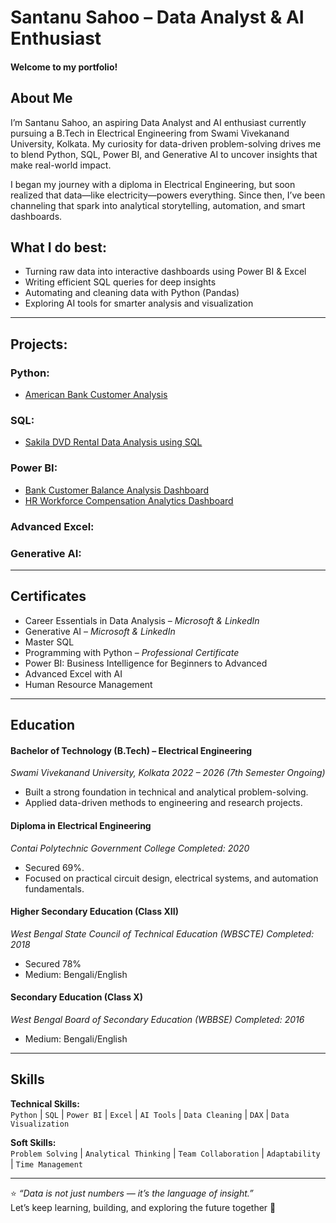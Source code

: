 # Santanu Sahoo – Data Analyst & AI Enthusiast

#### Welcome to my portfolio!  
## About Me

I’m Santanu Sahoo, an aspiring Data Analyst and AI enthusiast currently pursuing a B.Tech in Electrical Engineering from Swami Vivekanand University, Kolkata. My curiosity for data-driven problem-solving drives me to blend Python, SQL, Power BI, and Generative AI to uncover insights that make real-world impact.

I began my journey with a diploma in Electrical Engineering, but soon realized that data—like electricity—powers everything. Since then, I’ve been channeling that spark into analytical storytelling, automation, and smart dashboards.

## What I do best:
- Turning raw data into interactive dashboards using Power BI & Excel
- Writing efficient SQL queries for deep insights
- Automating and cleaning data with Python (Pandas)
- Exploring AI tools for smarter analysis and visualization

---

## Projects:
### Python:
- [American Bank Customer Analysis](https://github.com/santanusahoo-in/American_Bank_Data_Analysis-Python-)
### SQL: 
- [Sakila DVD Rental Data Analysis using SQL](https://github.com/santanusahoo-in/Sakila-DVD-Rental-Data-Analysis-using-SQL)
### Power BI:
- [Bank Customer Balance Analysis Dashboard](https://github.com/santanusahoo-in/Bank-Customer-Balance-Analysis-Dashboard-Power-BI-)
- [HR Workforce Compensation Analytics Dashboard](https://github.com/santanusahoo-in/HR-Workforce-Compensation-Analytics-Dashboard-Power-BI-)
### Advanced Excel:
### Generative AI:

---

## Certificates
- Career Essentials in Data Analysis – *Microsoft & LinkedIn*  
- Generative AI – *Microsoft & LinkedIn*  
- Master SQL  
- Programming with Python – *Professional Certificate*  
- Power BI: Business Intelligence for Beginners to Advanced  
- Advanced Excel with AI  
- Human Resource Management

---

## Education
#### Bachelor of Technology (B.Tech) – Electrical Engineering
*Swami Vivekanand University, Kolkata
2022 – 2026 (7th Semester Ongoing)*
- Built a strong foundation in technical and analytical problem-solving.
- Applied data-driven methods to engineering and research projects.
#### Diploma in Electrical Engineering
*Contai Polytechnic Government College
Completed: 2020*
- Secured 69%.
- Focused on practical circuit design, electrical systems, and automation fundamentals.
#### Higher Secondary Education (Class XII)
*West Bengal State Council of Technical Education (WBSCTE)
Completed: 2018*
- Secured 78%
- Medium: Bengali/English
#### Secondary Education (Class X)
*West Bengal Board of Secondary Education (WBBSE)
Completed: 2016*
- Medium: Bengali/English

---

## Skills

**Technical Skills:**  
`Python` | `SQL` | `Power BI` | `Excel` | `AI Tools` | `Data Cleaning` | `DAX` | `Data Visualization`

**Soft Skills:**  
`Problem Solving` | `Analytical Thinking` | `Team Collaboration` | `Adaptability` | `Time Management`

---

⭐ *“Data is not just numbers — it’s the language of insight.”*  
Let’s keep learning, building, and exploring the future together 🚀


<!--
**santanusahoo-in/santanusahoo-in** is a ✨ _special_ ✨ repository because its `README.md` (this file) appears on your GitHub profile.

Here are some ideas to get you started:

- 🔭 I’m currently working on ...
- 🌱 I’m currently learning ...
- 👯 I’m looking to collaborate on ...
- 🤔 I’m looking for help with ...
- 💬 Ask me about ...
- 📫 How to reach me: ...
- 😄 Pronouns: ...
- ⚡ Fun fact: ...
-->
